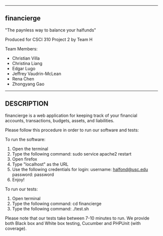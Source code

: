 ---------------------------------------------
financierge
---------------------------------------------
"The paynless way to balance your halfunds"

Produced for CSCI 310 Project 2 by Team H

Team Members:
* Christian Villa
* Christina Liang
* Edgar Lugo
* Jeffrey Vaudrin-McLean
* Rena Chen
* Zhongyang Gao

---------------------------------------------
DESCRIPTION
---------------------------------------------
financierge is a web application for keeping track of your financial accounts, transactions, budgets, assets, and liabilities. 

Please follow this procedure in order to run our software and tests:

To run the software:
1. Open the terminal
2. Type the following command:
    sudo service apache2 restart
3. Open firefox
4. Type "localhost" as the URL
5. Use the following credentials for login:
    username: halfond@usc.edu
    password: password
6. Enjoy!

To run our tests:
1. Open terminal
2. Type the following command:
    cd financierge
3. Type the following command:
    ./test.sh

Please note that our tests take between 7-10 minutes to run. 
We provide both Black box and White box testing, Cucumber and PHPUnit (with coverage).
